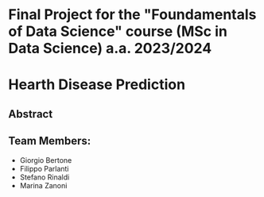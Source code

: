 # Final Project for the "Foundamentals of Data Science" course (MSc in Data Science) a.a. 2023/2024

# Hearth Disease Prediction

## Abstract

## Team Members:
- Giorgio Bertone
- Filippo Parlanti
- Stefano Rinaldi
- Marina Zanoni
